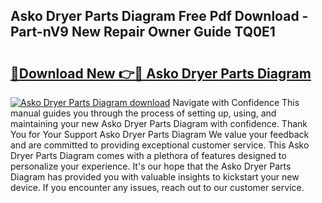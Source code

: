 ## Asko Dryer Parts Diagram Free Pdf Download - Part-nV9 New Repair Owner Guide TQ0E1

# <h2><a href="http://dfu10dw.blite.top/?on=Asko+Dryer+Parts+Diagram">🔗Download New 👉🔴 Asko Dryer Parts Diagram</a></h2>

[![Asko Dryer Parts Diagram download](https://i.imgur.com/lujVjoI.png)](http://dfu10dw.blite.top/?on=Asko+Dryer+Parts+Diagram)
Navigate with Confidence This manual guides you through the process of setting up, using, and maintaining your new Asko Dryer Parts Diagram with confidence. Thank You for Your Support Asko Dryer Parts Diagram We value your feedback and are committed to providing exceptional customer service. This Asko Dryer Parts Diagram comes with a plethora of features designed to personalize your experience. It's our hope that the Asko Dryer Parts Diagram has provided you with valuable insights to kickstart your new device. If you encounter any issues, reach out to our customer service.
